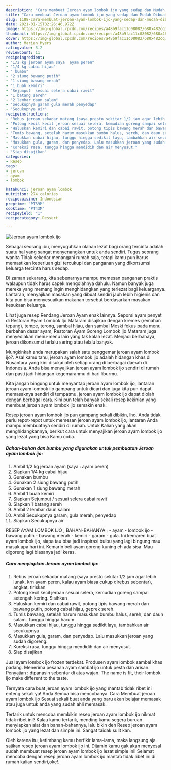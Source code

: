 ```yaml
---
description: "Cara membuat Jeroan ayam lombok ijo yang sedap dan Mudah Dibuat"
title: "Cara membuat Jeroan ayam lombok ijo yang sedap dan Mudah Dibuat"
slug: 1188-cara-membuat-jeroan-ayam-lombok-ijo-yang-sedap-dan-mudah-dibuat
date: 2021-01-15T02:26:46.972Z
image: https://img-global.cpcdn.com/recipes/a48b9fac11c08082/680x482cq70/jeroan-ayam-lombok-ijo-foto-resep-utama.jpg
thumbnail: https://img-global.cpcdn.com/recipes/a48b9fac11c08082/680x482cq70/jeroan-ayam-lombok-ijo-foto-resep-utama.jpg
cover: https://img-global.cpcdn.com/recipes/a48b9fac11c08082/680x482cq70/jeroan-ayam-lombok-ijo-foto-resep-utama.jpg
author: Marian Myers
ratingvalue: 3.2
reviewcount: 11
recipeingredient:
- "1/2 kg jeroan ayam saya  ayam peren"
- "1/4 kg cabai hijau"
- " bumbu"
- "2 siung bawang putih"
- "1 siung bawang merah"
- "1 buah kemiri"
- "Sejumput  sesuai selera cabai rawit"
- "1 batang sereh"
- "2 lembar daun salam"
- "Secukupnya garam gula merah penyedap"
- "Secukupnya air"
recipeinstructions:
- "Rebus jeroan sekadar matang (saya presto sekitar 1/2 jam agar lebih lunak, krn ayam peren, kalau ayam biasa cukup direbus sebentar), angkat, tiriskan"
- "Potong kecil kecil jeroan sesuai selera, kemudian goreng sampai setengah kering. Sisihkan"
- "Haluskan kemiri dan cabai rawit, potong tipis bawang merah dan bawang putih, potong cabai hijau, geprek sereh."
- "Tumis bawang, setelah harum masukkan bumbu halus, sereh, dan daun salam. Tunggu hingga harum"
- "Masukkan cabai hijau, tunggu hingga sedikit layu, tambahkan air secukupnya"
- "Masukkan gula, garam, dan penyedap. Lalu masukkan jeroan yang sudah digoreng."
- "Koreksi rasa, tunggu hingga mendidih dan air menyusut."
- "Siap disajikan"
categories:
- Resep
tags:
- jeroan
- ayam
- lombok

katakunci: jeroan ayam lombok 
nutrition: 274 calories
recipecuisine: Indonesian
preptime: "PT39M"
cooktime: "PT43M"
recipeyield: "1"
recipecategory: Dessert

---
```



![Jeroan ayam lombok ijo](https://img-global.cpcdn.com/recipes/a48b9fac11c08082/680x482cq70/jeroan-ayam-lombok-ijo-foto-resep-utama.jpg)

Sebagai seorang ibu, menyuguhkan olahan lezat bagi orang tercinta adalah suatu hal yang sangat menyenangkan untuk anda sendiri. Tugas seorang  wanita Tidak sekedar menangani rumah saja, tetapi kamu pun harus memastikan keperluan gizi tercukupi dan panganan yang dikonsumsi keluarga tercinta harus sedap.

Di zaman  sekarang, kita sebenarnya mampu memesan panganan praktis walaupun tidak harus capek mengolahnya dahulu. Namun banyak juga mereka yang memang ingin menghidangkan yang terlezat bagi keluarganya. Lantaran, menyajikan masakan yang dibuat sendiri jauh lebih higienis dan kita pun bisa menyesuaikan makanan tersebut berdasarkan masakan kesukaan keluarga. 

Lihat juga resep Rendang Jeroan Ayam enak lainnya. Seporsi ayam penyet di Restoran Ayam Lombok Ijo Mataram disajikan dengan kremes (remahan tepung), tempe, terong, sambal hijau, dan sambal Meski fokus pada menu berbahan dasar ayam, Restoran Ayam Goreng Lombok Ijo Mataram juga menyediakan menu-menu lain yang tak kalah lezat. Menjadi berbahaya, jeroan dikonsumsi terlalu sering atau telalu banyak.

Mungkinkah anda merupakan salah satu penggemar jeroan ayam lombok ijo?. Asal kamu tahu, jeroan ayam lombok ijo adalah hidangan khas di Nusantara yang kini disukai oleh setiap orang di berbagai daerah di Indonesia. Anda bisa menyajikan jeroan ayam lombok ijo sendiri di rumah dan pasti jadi hidangan kegemaranmu di hari liburmu.

Kita jangan bingung untuk menyantap jeroan ayam lombok ijo, lantaran jeroan ayam lombok ijo gampang untuk dicari dan juga kita pun dapat memasaknya sendiri di tempatmu. jeroan ayam lombok ijo dapat diolah dengan berbagai cara. Kini pun telah banyak sekali resep kekinian yang membuat jeroan ayam lombok ijo semakin enak.

Resep jeroan ayam lombok ijo pun gampang sekali dibikin, lho. Anda tidak perlu repot-repot untuk memesan jeroan ayam lombok ijo, lantaran Anda mampu membuatnya sendiri di rumah. Untuk Kalian yang akan menghidangkannya, berikut cara untuk menyajikan jeroan ayam lombok ijo yang lezat yang bisa Kamu coba.

<!--inarticleads1-->

##### Bahan-bahan dan bumbu yang digunakan untuk pembuatan Jeroan ayam lombok ijo:

1. Ambil 1/2 kg jeroan ayam (saya : ayam peren)
1. Siapkan 1/4 kg cabai hijau
1. Gunakan  bumbu
1. Gunakan 2 siung bawang putih
1. Gunakan 1 siung bawang merah
1. Ambil 1 buah kemiri
1. Siapkan Sejumput / sesuai selera cabai rawit
1. Siapkan 1 batang sereh
1. Ambil 2 lembar daun salam
1. Ambil Secukupnya garam, gula merah, penyedap
1. Siapkan Secukupnya air


RESEP AYAM LOMBOK IJO ; BAHAN-BAHANYA ; - ayam - lombok ijo - bawang putih - bawang merah - kemiri - garam - gula. Ini kemaren buat ayam lombok ijo, siapa tau bisa jadi inspirasi buibu yang lagi bingung mau masak apa hari ini. Kemarin beli ayam goreng kuning eh ada sisa. Mau digoreng lagi biasanya jadi keras. 

<!--inarticleads2-->

##### Cara menyiapkan Jeroan ayam lombok ijo:

1. Rebus jeroan sekadar matang (saya presto sekitar 1/2 jam agar lebih lunak, krn ayam peren, kalau ayam biasa cukup direbus sebentar), angkat, tiriskan
1. Potong kecil kecil jeroan sesuai selera, kemudian goreng sampai setengah kering. Sisihkan
1. Haluskan kemiri dan cabai rawit, potong tipis bawang merah dan bawang putih, potong cabai hijau, geprek sereh.
1. Tumis bawang, setelah harum masukkan bumbu halus, sereh, dan daun salam. Tunggu hingga harum
1. Masukkan cabai hijau, tunggu hingga sedikit layu, tambahkan air secukupnya
1. Masukkan gula, garam, dan penyedap. Lalu masukkan jeroan yang sudah digoreng.
1. Koreksi rasa, tunggu hingga mendidih dan air menyusut.
1. Siap disajikan


Jual ayam lombok ijo frozen terdekat. Produsen ayam lombok sambal khas padang. Menerima pesanan ayam sambal ijo untuk pesta dan arisan. Penyajian : dipanasin sebentar di atas wajan. The name is fit, their lombok ijo make different to the taste. 

Ternyata cara buat jeroan ayam lombok ijo yang mantab tidak ribet ini enteng sekali ya! Anda Semua bisa mencobanya. Cara Membuat jeroan ayam lombok ijo Sesuai sekali buat anda yang baru akan belajar memasak atau juga untuk anda yang sudah ahli memasak.

Tertarik untuk mencoba membikin resep jeroan ayam lombok ijo nikmat tidak ribet ini? Kalau kamu tertarik, mending kamu segera buruan menyiapkan alat dan bahan-bahannya, lalu bikin deh Resep jeroan ayam lombok ijo yang lezat dan simple ini. Sangat taidak sulit kan. 

Oleh karena itu, ketimbang kamu berfikir lama-lama, maka langsung aja sajikan resep jeroan ayam lombok ijo ini. Dijamin kamu gak akan menyesal sudah membuat resep jeroan ayam lombok ijo lezat simple ini! Selamat mencoba dengan resep jeroan ayam lombok ijo mantab tidak ribet ini di rumah kalian sendiri,oke!.

